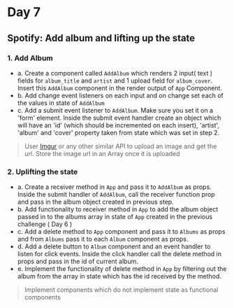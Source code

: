 
# Day 7

## Spotify: Add album and lifting up the state

### 1. Add Album
- a. Create a component called `AddAlbum` which renders 2 input( text ) fields for `album_title` and `artist` and 1 upload field for `album_cover`. Insert this `AddAlbum` component in the render output of `App` Component.  
- b. Add change event listeners on each input and on change set each of the values in state of `AddAlbum`  
- c. Add a submit event listener to `AddAlbum`. Make sure you set it on a 'form' element. Inside the submit event handler create an object which will have an 'id' (which should be incremented on each insert), 'artist', 'album' and 'cover' property taken from state which was set in step 2.
> User [Imgur](https://api.imgur.com/endpoints/image/) or any other similar API to upload an image and get the url. Store the image url in an Array once it is uploaded
### 2. Uplifting the state
- a. Create a receiver method in `App` and pass it to `AddAlbum` as props. Inside the submit handler of `AddAlbum`, call the receiver function prop and pass in the album object created in previous step.
- b. Add functionality to receiver method in `App` to add the album object passed in to the albums array in state of `App` created in the previous challenge ( Day 6 )
- c. Add a delete method to `App` component and pass it to `Albums` as props and from `Albums` pass it to each `Album` component as props.
- d. Add a delete button to `Album` component and an event handler to listen for click events. Inside the click handler call the delete method in props and pass in the id of current album.
- e. Implement the functionality of delete method in `App` by filtering out the album from the array in state which has the id received by the method.
> Implement components which do not implement state as functional components
